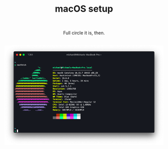 <html>
<center>
<h1>macOS setup</h1>
<br>
<p>Full circle it is, then.</p>
<br>
<img src="./neofetch.png" style="width:500px"/>
<br>
</center>
</html>
